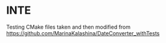 # INTE

Testing CMake files taken and then modified from https://github.com/MarinaKalashina/DateConverter_withTests